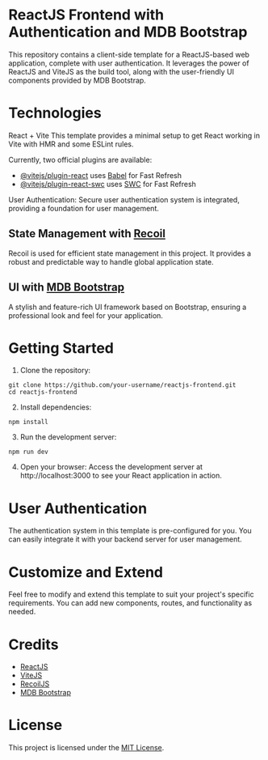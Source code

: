 # ReactJS Frontend with Authentication and MDB Bootstrap

This repository contains a client-side template for a ReactJS-based web application, complete with user authentication. It leverages the power of ReactJS and ViteJS as the build tool, along with the user-friendly UI components provided by MDB Bootstrap.

# Technologies
React + Vite
This template provides a minimal setup to get React working in Vite with HMR and some ESLint rules.

Currently, two official plugins are available:

- [@vitejs/plugin-react](https://github.com/vitejs/vite-plugin-react/blob/main/packages/plugin-react/README.md) uses [Babel](https://babeljs.io/) for Fast Refresh
- [@vitejs/plugin-react-swc](https://github.com/vitejs/vite-plugin-react-swc) uses [SWC](https://swc.rs/) for Fast Refresh

User Authentication: Secure user authentication system is integrated, providing a foundation for user management.

## State Management with [Recoil](https://recoiljs.org/)

Recoil is used for efficient state management in this project. It provides a robust and predictable way to handle global application state.
## UI with [MDB Bootstrap](https://mdbootstrap.com/docs/react/)
A stylish and feature-rich UI framework based on Bootstrap, ensuring a professional look and feel for your application.

# Getting Started
1. Clone the repository:
```
git clone https://github.com/your-username/reactjs-frontend.git
cd reactjs-frontend
```
2. Install dependencies:
```
npm install
```
3. Run the development server:
```
npm run dev
```
4. Open your browser:
Access the development server at http://localhost:3000 to see your React application in action.

# User Authentication
The authentication system in this template is pre-configured for you. You can easily integrate it with your backend server for user management.

# Customize and Extend
Feel free to modify and extend this template to suit your project's specific requirements. You can add new components, routes, and functionality as needed.

# Credits
- [ReactJS](https://react.dev/)
- [ViteJS](https://vitejs.dev/)
- [RecoilJS](https://recoiljs.org/)
- [MDB Bootstrap](https://mdbootstrap.com/docs/react/)

# License
This project is licensed under the [MIT License](https://opensource.org/license/mit/).
